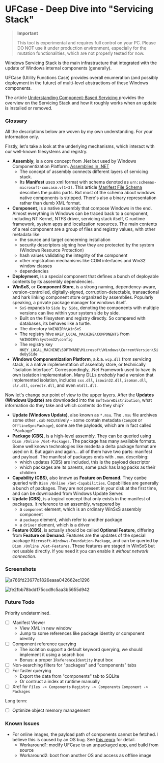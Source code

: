 # UFCase - Deep Dive into "Servicing Stack"

> **Important**
> 
> This tool is experimental and requires full control on your PC. Please DO NOT use it under production environment, especially for the mutation functionalities, which are not properly tested for now.

Windows Servicing Stack is the main infrastructure that integrated with the update of Windows internal components (generally).

UFCase (Utility Functions Case) provides overall enumeration (and possibly deployment in the future) of multi-level abstractions of these Windows components.

The article [Understanding Component-Based Servicing
](https://techcommunity.microsoft.com/t5/ask-the-performance-team/understanding-component-based-servicing/ba-p/373012) provides the overview on the Servicing Stack and how it roughly works when an update is installed or removed.

### Glossary

All the descriptions below are woven by my own understanding. For your information only.

Firstly, let's take a look at the underlying mechanisms, which interact with our well-known filesystems and registry.

* **Assembly**, is a core concept from .Net but used by Windows Componentization Platform. [Assemblies in .NET
](https://learn.microsoft.com/en-us/dotnet/standard/assembly/)
  * The concept of assembly connects different layers of servicing stack.
  * Its **Manifest** uses xml format with schema denoted as `urn:schemas-microsoft-com:asm.v[1~3]`. This article [Manifest File Schema
](https://learn.microsoft.com/en-us/windows/win32/sbscs/manifest-file-schema) describes the public parts. But most of the schema about windows native components is stripped. There's also a binary representation rather than dumb XML format.
* **Component**, is a native assembly that compose Windows in the end. Almost everything in Windows can be traced back to a component, including NT Kernel, NTFS driver, servicing stack itself, C runtime framework, system apps and localization resources. The main contents of a real component are a group of files and registry values, with other metadata like
  * the source and target concerning installation 
  * security descriptors signing how they are protected by the system (Windows Resource Protection)
  * hash values validating the integrity of the component
  * other registration mechanisms like COM interfaces and Win32 window classes
  * dependencies
* **Deployment**, is a special component that defines a bunch of deployable contents by its assembly dependencies.
* **WinSxS**, or **Component Store**, is a strong naming, dependency-aware, version-controlled, digitally-signed, corruption-detectable, transactional and hark linking component store organized by assemblies. Popularly speaking, a private package manager for windows itself.
  * `SxS` expands to `Side by Side`, denoting the components with multiple versions can live within your system side by side.
  * Built on the filesystem and registry directly. So compared with databases, its behaves like a turtle.
  * The directory `%WINDIR%\WinSxS`
  * The registry hive `HKEY_LOCAL_MACHINE\COMPONENTS` from `%WINDIR%\System32\config`
  * The registry key `HKEY_LOCAL_MACHINE\SOFTWARE\Microsoft\Windows\CurrentVersion\SideBySide`
* **Windows Componentization Platform**, a.k.a. `wcp.dll` from servicing stack, is a native implementation of assembly store, or technically "Isolation Interface". Correspondingly, .Net Framework used to have its own isolation implementation. Many DLLs *probably* had a version that implemented isolation, includes `sxs.dll`, `isowin32.dll`, `isoman.dll`, `clr.dll`, `coreclr.dll`, and even `ntdll.dll`.

Now let's change our point of view to the upper layers. After the **Updates (Windows Update)** are downloaded into the `SoftwareDistribution`, what information do they take and which contents do they ship?

* **Update (Windows Update)**, also known as `*.msu`. The `.msu` file archives some other `.cab` recursively - some contain metadata (`CompDB` or `OfflineSyncPackage`), some are the payloads, which are in fact called "Package".
* **Package (CBS)**, is a high-level assembly. They can be queried using `Dism /Online /Get-Packages`. The package has many available formats. Some well known technologies like msdelta a delta package format are used on it. But again and again... all of them have two parts: manifest and payload. The manifest of packages ends with `.mum`, describing:
  * which updates (CBS) are included, this is the payload descriptor
  * which packages are its parents, some pack has lang packs as their children
* **Capability (CBS)**, also known as **Feature on Demand**. They canbe queried with `Dism /Online /Get-Capabilities`. Capabilities are generally a bunch of packages. They are not present in your disk at the first time, and can be downloaded from Windows Update Server.
* **Update (CBS)**, is a logical concept that only exists in the manifest of packages. It reference to an assembly, wrappered by
  * a `component` element, which is an ordinary WinSxS assembly component
  * a `package` element, which refer to another package
  * a `driver` element, which is a driver
* **Feature (CBS)**, is actually should be called **Optional Feature**, differing from **Feature on Demand**. Features are the updates of the special package `Microsoft-Windows-Foundation-Package`, and can be queried by `Dism /Online /Get-Features`. These features are staged in WinSxS but not usable directly. If you need it you can enable it *without network connection*.

### Screenshots

![a766fd23677d1826eaaa042662ec1296](https://github.com/seven-mile/UFCase/assets/56445491/efbbe1d3-b0da-4e2e-a09f-e7cf33961b37)

![fe2fbb78bdd175ccd9c5aa3b5655d942](https://github.com/seven-mile/UFCase/assets/56445491/e51b00a4-69b4-403b-b326-e30074c6c819)

### Future Todo

Priority undetermined.

- [ ] Manifest Viewer
  * View XML in new window
  * Jump to some references like package identity or component identity
- [ ] Component reference querying
  * The isolation support a default keyword querying, we should implement it using a search box
  * Bonus: a proper `IReferenceIdentity` input box
- [ ] Non-searching filters for "packages" and "components" tabs
- [ ] For faster querying
  * Export the data from "components" tab to SQLite
  * Or contruct a index at runtime manually
- [ ] Xref for `Files -> Components` `Registry -> Components` `Component -> Packages`

Long term:

- [ ] Optimize object memory management

### Known Issues

* For online images, the payload path of components cannot be fetched. I believe this is caused by an OS bug. See [this repro](https://github.com/seven-mile/BugRepro_PackagedRegOpenKeyEx) for detail.
  * Workaround1: modify UFCase to an unpackaged app, and build from source
  * Workaround2: boot from another OS and access as offline image
